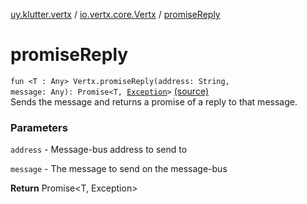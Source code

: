 [uy.klutter.vertx](../index.md) / [io.vertx.core.Vertx](index.md) / [promiseReply](.)


# promiseReply
<code>fun <T : Any> Vertx.promiseReply(address: String, message: Any): Promise<T, [Exception](http://docs.oracle.com/javase/6/docs/api/java/lang/Exception.html)></code> [(source)](https://github.com/kohesive/klutter/blob/master/vertx3-jdk8/src/main/kotlin/uy/klutter/vertx/Vertx.kt#L266)<br/>
Sends the message and returns a promise of a reply to that message.

### Parameters
`address` - Message-bus address to send to

`message` - The message to send on the message-bus

**Return**
Promise&lt;T, Exception&gt;


